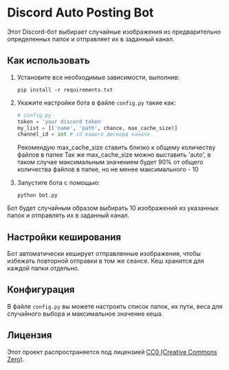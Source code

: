 # Discord Auto Posting Bot

Этот Discord-бот выбирает случайные изображения из предварительно определенных папок и отправляет их в заданный канал.

## Как использовать

1. Установите все необходимые зависимости, выполнив:

    ```
    pip install -r requirements.txt
    ```

2. Укажите настройки бота в файле `config.py` такие как:

    ```python
    # config.py
    token = 'your discord token'
    my_list = [('name', 'path', chance, max_cache_size)]
    channel_id = int # id вашего дискорд канала
    ```
    Рекомендую max_cache_size ставить близко к общему количеству файлов в папке 
    Так же max_cache_size можно выставить 'auto', в таком случае максимальным значением будет 90% от общего количества файлов в папке, но не менее максимального - 10
    
3. Запустите бота с помощью:

    ```
    python bot.py
    ```

Бот будет случайным образом выбирать 10 изображений из указанных папок и отправлять их в заданный канал.

## Настройки кеширования

Бот автоматически кеширует отправленные изображения, чтобы избежать повторной отправки в том же сеансе. Кеш хранится для каждой папки отдельно.

## Конфигурация

В файле `config.py` вы можете настроить список папок, их пути, веса для случайного выбора и максимальное значение кеша.

## Лицензия
Этот проект распространяется под лицензией [CC0 (Creative Commons Zero)](LICENSE).
